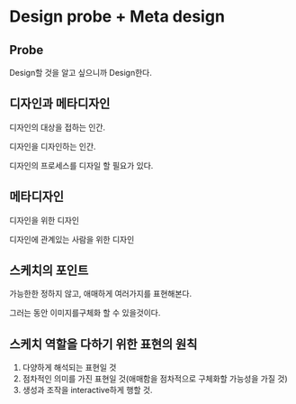 # Design probe + Meta design

## Probe

Design할 것을 알고 싶으니까 Design한다.

## 디자인과 메타디자인

디자인의 대상을 접하는 인간.

디자인을 디자인하는 인간.

디자인의 프로세스를 디자일 할 필요가 있다.

## 메타디자인

디자인을 위한 디자인

디자인에 관계있는 사람을 위한 디자인

## 스케치의 포인트

가능한한 정하지 않고, 애매하게 여러가지를 표현해본다.

그러는 동안 이미지를구체화 할 수 있을것이다.

## 스케치 역할을 다하기 위한 표현의 원칙

1. 다양하게 해석되는 표현일 것
2. 점차적인 의미를 가진 표현일 것(애매함을 점차적으로 구체화할 가능성을 가질 것)
3. 생성과 조작을 interactive하게 행할 것.
